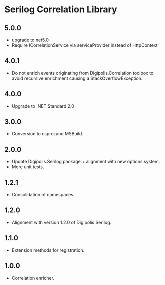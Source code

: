 # Serilog Correlation Library

## 5.0.0

- upgrade to net5.0
- Require ICorrelationService via serviceProvider instead of HttpContext

## 4.0.1

- Do not enrich events originating from Digipolis.Correlation toolbox to avoid recursive enrichment causing a StackOverflowException.

## 4.0.0

- Upgrade to .NET Standard 2.0

## 3.0.0

- Conversion to csproj and MSBuild.

## 2.0.0

- Update Digipolis.Serilog package + alignment with new options system.
- More unit tests.

## 1.2.1

- Consolidation of namespaces.

## 1.2.0

- Alignment with version 1.2.0 of Digipolis.Serilog.

## 1.1.0

- Extension methods for registration.

## 1.0.0

- Correlation enricher.